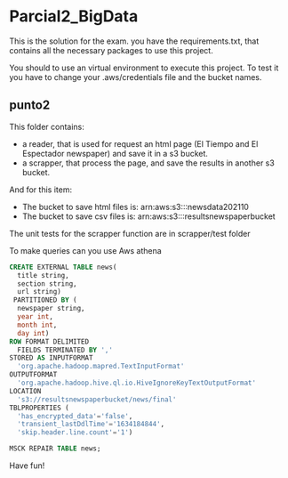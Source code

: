 # Parcial2_BigData
This is the solution for the exam.
you have the requirements.txt, that contains all the necessary packages to use this project. 


You should to use an virtual environment to execute this project. To test it you have to change your .aws/credentials file and the bucket names. 

## punto2

This folder contains:
* a reader, that is used for request an html page (El Tiempo and El Espectador newspaper) and save it in a s3 bucket.
* a scrapper, that process the page, and save the results in another s3 bucket.

And for this item:

* The bucket to save html files is: arn:aws:s3:::newsdata202110
* The bucket to save csv files is: arn:aws:s3:::resultsnewspaperbucket

The unit tests for the scrapper function are in scrapper/test folder 

To make queries can you use Aws athena

```sql
CREATE EXTERNAL TABLE news(
  title string, 
  section string, 
  url string)
 PARTITIONED BY ( 
  newspaper string,
  year int,
  month int,
  day int)
ROW FORMAT DELIMITED 
  FIELDS TERMINATED BY ',' 
STORED AS INPUTFORMAT 
  'org.apache.hadoop.mapred.TextInputFormat' 
OUTPUTFORMAT 
  'org.apache.hadoop.hive.ql.io.HiveIgnoreKeyTextOutputFormat'
LOCATION
  's3://resultsnewspaperbucket/news/final'
TBLPROPERTIES (
  'has_encrypted_data'='false', 
  'transient_lastDdlTime'='1634184844',
  'skip.header.line.count'='1')

MSCK REPAIR TABLE news;
```

Have fun!

